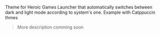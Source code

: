 Theme for Heroic Games Launcher that automatically switches between dark and light mode according to system's one. Example with Catppuccin thmes 

> More description comming soon
